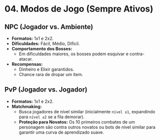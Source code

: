 # 04. Modos de Jogo (Sempre Ativos)

## NPC (Jogador vs. Ambiente)
- **Formatos:** 1x1 e 2x2.
- **Dificuldades:** Fácil, Médio, Difícil.
- **Comportamento dos Bosses:**
    - Em dificuldades maiores, os bosses podem esquivar e contra-atacar.
- **Recompensas:**
    - Dinheiro e Elixir garantidos.
    - Chance rara de dropar um item.

## PvP (Jogador vs. Jogador)
- **Formatos:** 1x1 e 2x2.
- **Matchmaking:**
    - Busca jogadores de nível similar (inicialmente `nível ±1`, expandindo para `nível ±2` se a fila demorar).
    - **Proteção para Novatos:** Os 10 primeiros combates de um personagem são contra outros novatos ou bots de nível similar para garantir uma curva de aprendizado suave.
